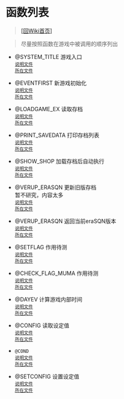 ﻿# 函数列表

> [\[回Wiki首页\]](/Wiki)

> 尽量按照函数在游戏中被调用的顺序列出

+ @SYSTEM_TITLE 游戏入口<br/><sup>[说明文件](/Wiki/erasqn_wiki/function/s/system_title.md)</sup><br/><sup>[所在文件](/ERB/Title.erb#L14-L75)</sup>

+ @EVENTFIRST 新游戏初始化<br/><sup>[说明文件](/Wiki/erasqn_wiki/function/e/eventfirst.md)</sup><br/><sup>[所在文件](/ERB/System_Newgame.erb#L1-L201)</sup>

+ @LOADGAME_EX 读取存档<br/><sup>[说明文件](/Wiki/erasqn_wiki/function/l/loadgame_ex.md)</sup><br/><sup>[所在文件](/ERB/Saveload.erb#L77-L120)</sup>

+ @PRINT_SAVEDATA 打印存档列表<br/><sup>[说明文件](/Wiki/erasqn_wiki/function/p/print_savedata.md)</sup><br/><sup>[所在文件](/ERB/Saveload.erb#L122-L142)</sup>

+ @SHOW_SHOP 加载存档后自动执行<br/><sup>[说明文件](/Wiki/erasqn_wiki/function/s/show_shop.md)</sup><br/><sup>[所在文件](/ERB/SHOP/Shop.erb#L137-L545)</sup>

+ @VERUP_ERASQN 更新旧版存档<br/>暂不研究，内容太多<br/><sup>[说明文件](/Wiki/erasqn_wiki/function/v/verup_erasqn.md)</sup><br/><sup>[所在文件](/ERB/Verup.erb#L8-L4640)</sup>

+ @VERUP_ERASQN 返回当前eraSQN版本<br/><sup>[说明文件](/Wiki/erasqn_wiki/function/v/ver_erasqn.md)</sup><br/><sup>[所在文件](/ERB/Verup.erb#L1-L4)</sup>

+ @SETFLAG 作用待测<br/><sup>[说明文件](/Wiki/erasqn_wiki/function/s/setflag.md)</sup><br/><sup>[所在文件](/ERB/TRAIN/Event_Setflag.erb#L5-L2958)</sup>

+ @CHECK_FLAG_MUMA 作用待测<br/><sup>[说明文件](/Wiki/erasqn_wiki/function/c/check_flag_muma.md)</sup><br/><sup>[所在文件](/ERB/TRAIN/Event_Setflag.erb#L5-L2958)</sup>

+ @DAYEV 计算游戏内部时间<br/><sup>[说明文件](/Wiki/erasqn_wiki/function/d/dayev.md)</sup><br/><sup>[所在文件](/ERB/TRAIN/Function_Sq.erb#L4100-L4336)</sup>

+ @CONFIG 读取设定值<br/><sup>[说明文件](Wiki/function/c/config.md)</sup><br/><sup>[所在文件](/ERB/Configure.erb#L142-L565)</sup>

+ `@COND`<br/><sup>[说明文件](/Wiki/erasqn_wiki/function/d/dayev.md)</sup><br/><sup>[所在文件](/ERB/TRAIN/Function_Sq.erb#L869-L3399)</sup>

+ @SETCONFIG 设置设定值<br/><sup>[说明文件](Wiki/function/s/setconfig.md)</sup><br/><sup>[所在文件](/ERB/Configure.erb#L567-L2059)</sup>
